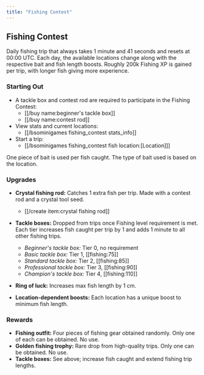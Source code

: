 ```yaml
---
title: "Fishing Contest"
---
```


## Fishing Contest

Daily fishing trip that always takes 1 minute and 41 seconds and resets at 00:00 UTC. Each day, the available locations change along with the respective bait and fish length boosts. Roughly 200k Fishing XP is gained per trip, with longer fish giving more experience.

### Starting Out

- A tackle box and contest rod are required to participate in the Fishing Contest:
  - [[/buy name\:beginner's tackle box]]
  - [[/buy name\:contest rod]]
- View stats and current locations:
  - [[/bsominigames fishing_contest stats_info]]
- Start a trip:
  - [[/bsominigames fishing_contest fish location\:[Location]]]

One piece of bait is used per fish caught. The type of bait used is based on the location.

### Upgrades

- **Crystal fishing rod:** Catches 1 extra fish per trip. Made with a contest rod and a crystal tool seed.

  - [[/create item\:crystal fishing rod]]

- **Tackle boxes:** Dropped from trips once Fishing level requirement is met. Each tier increases fish caught per trip by 1 and adds 1 minute to all other fishing trips.

  - _Beginner's tackle box:_ Tier 0, no requirement
  - _Basic tackle box:_ Tier 1, [[fishing:75]]
  - _Standard tackle box:_ Tier 2, [[fishing:85]]
  - _Professional tackle box:_ Tier 3, [[fishing:90]]
  - _Champion's tackle box:_ Tier 4, [[fishing:110]]

- **Ring of luck:** Increases max fish length by 1 cm.

- **Location-dependent boosts:** Each location has a unique boost to minimum fish length.

### Rewards

- **Fishing outfit:** Four pieces of fishing gear obtained randomly. Only one of each can be obtained. No use.
- **Golden fishing trophy:** Rare drop from high-quality trips. Only one can be obtained. No use.
- **Tackle boxes:** See above; increase fish caught and extend fishing trip lengths.
